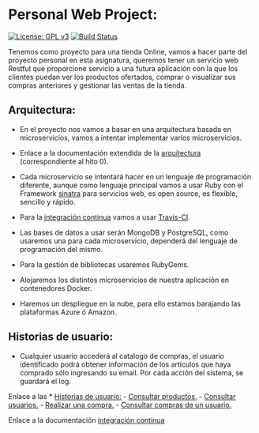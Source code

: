 # Personal Web Project:
[![License: GPL v3](https://img.shields.io/badge/License-GPLv3-blue.svg)](https://www.gnu.org/licenses/gpl-3.0) [![Build Status](https://travis-ci.com/mati3/CC-WebProject.svg?branch=master)](https://travis-ci.com/mati3/CC-WebProject)

Tenemos como proyecto para una tienda Online, vamos a hacer parte del proyecto personal en esta asignatura, queremos tener un servicio web Restful que proporcione servicio a una futura aplicación con la que los clientes puedan ver los productos ofertados, comprar o visualizar sus compras anteriores y gestionar las ventas de la tienda.

## Arquitectura:

* En el proyecto nos vamos a basar en una arquitectura basada en microservicios, vamos a intentar implementar varios microservicios.

* Enlace a la documentación extendida de la [arquitectura](doc/arquitectura.md) (correspondiente al hito 0).

* Cada microservicio se intentará hacer en un lenguaje de programación diferente, aunque como lenguaje principal vamos a usar Ruby con el Framework [sinatra](http://sinatrarb.com/) para servicios web, es open source, es flexible, sencillo y rápido. 

* Para la [integración continua](doc/integracion_continua.md) vamos a usar [Travis-CI](https://travis-ci.com/). 

* Las bases de datos a usar serán MongoDB y PostgreSQL, como usaremos una para cada microservicio, dependerá del lenguaje de programación del mismo.

* Para la gestión de bibliotecas usaremos RubyGems.

* Alojaremos los distintos microservicios de nuestra aplicación en contenedores Docker.

* Haremos un despliegue en la nube, para ello estamos barajando las plataformas Azure ó Amazon.

## Historias de usuario:

* Cualquier usuario  accederá al catalogo de compras, el usuario identificado podrá obtener información de los artículos que haya comprado sólo ingresando su email. Por cada acción del sistema, se guardará el log.

Enlace a las * [Historias de usuario:](https://github.com/mati3/CC-WebProject/milestone/3)
    - [Consultar productos.](https://github.com/mati3/CC-WebProject/issues/18)
    - [Consultar usuarios.](https://github.com/mati3/CC-WebProject/issues/19)
    - [Realizar una compra.](https://github.com/mati3/CC-WebProject/issues/20)
    - [Consultar compras de un usuario.](https://github.com/mati3/CC-WebProject/issues/21)

Enlace a la documentación [integración continua](integracion_continua.md)
